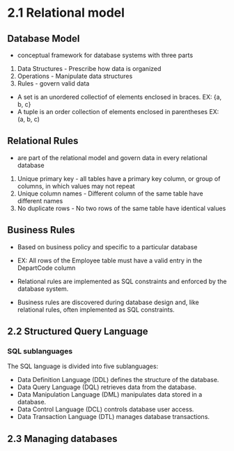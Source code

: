 # 2.1 Relational model

## Database Model

- conceptual framework for database systems with three parts

1. Data Structures - Prescribe how data is organized
2. Operations - Manipulate data structures
3. Rules - govern valid data

- A set is an unordered collectiof of elements
enclosed in braces. EX: {a, b, c}
- A tuple is an order collection of elements enclosed in parentheses EX: (a, b, c)

## Relational Rules

- are part of the relational model and govern data in every relational database

1. Unique primary key - all tables have a primary key column, or group of columns, in which values may not repeat
2. Unique column names - Different column of the same table have different names
3. No duplicate rows - No two rows of the same table have identical values

## Business Rules

- Based on business policy and specific to a particular database
- EX: All rows of the Employee table must have a valid entry in the DepartCode column

- Relational rules are implemented as SQL constraints and enforced by the database system.
- Business rules are discovered during database design and, like relational rules, often implemented as SQL constraints.

## 2.2 Structured Query Language

### SQL sublanguages

The SQL language is divided into five sublanguages:

- Data Definition Language (DDL) defines the structure of the database.
- Data Query Language (DQL) retrieves data from the database.
- Data Manipulation Language (DML) manipulates data stored in a database.
- Data Control Language (DCL) controls database user access.
- Data Transaction Language (DTL) manages database transactions.

## 2.3 Managing databases
